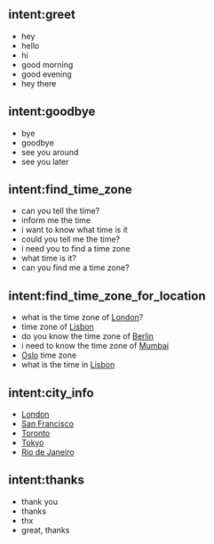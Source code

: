 ## intent:greet
- hey
- hello
- hi
- good morning
- good evening
- hey there

## intent:goodbye
- bye
- goodbye
- see you around
- see you later

## intent:find_time_zone
- can you tell the time?
- inform me the time
- i want to know what time is it
- could you tell me the time?
- i need you to find a time zone
- what time is it?
- can you find me a time zone?

## intent:find_time_zone_for_location
-  what is the time zone of [London](city)?
- time zone of [Lisbon](city)
- do you know the time zone of [Berlin](city)
- i need to know the time zone of [Mumbai](city)
- [Oslo](city) time zone
- what is the time in [Lisbon](city)

## intent:city_info
- [London](city)
- [San Francisco](city)
- [Toronto](city)
- [Tokyo](city)
- [Rio de Janeiro](city)

## intent:thanks
- thank you
- thanks
- thx
- great, thanks
